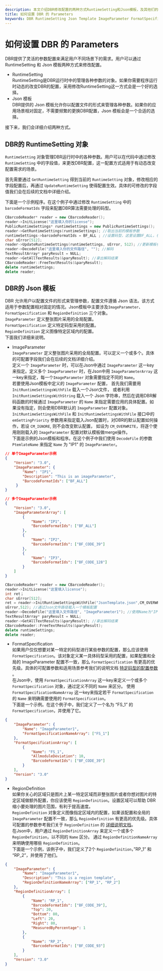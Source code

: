 ```yaml
---   
description: 本文介绍DBR修改配置的两种方式RuntimeSetting和Json模板，及其他们的语法规则
title: 如何设置 DBR 的 Parameters
keywords: DBR RuntimeSetting Json Template ImageParameter FormatSpecification
---
```

# 如何设置 DBR 的 Parameters
DBR提供了灵活的参数配置来满足用户不同场景下的需求。用户可以通过 RuntimeSetting 和 Json 模板两种方式来修改配置。
- RuntimeSetting   
RuntimeSetting是DBR运行时中的管理各种参数的对象。如果你需要程序运行时动态的改变DBR的配置，采用修改RuntimeSetting这一方式会是一个好的选择。
- Json 模板   
DBR提供的 Json 模板允许你以配置文件的形式来管理各种参数。如果你的应用场景相对固定，不需要频繁的更换DBR配置，Json 模板会是一个合适的选择。

接下来，我们会详细介绍两种方式。

## DBR的 RuntimeSetting 对象
`RuntimeSetting` 对象管理DBR运行时中的各种参数。用户可以在代码中通过修改 `RuntimeSetting` 中的字段值，来更改DBR配置，这一配置方式适用于有动态改变配置需求的场景。

首先需要通过 `GetRuntimeSetting` 得到当前的 `RuntimeSetting` 对象，修改相应的字段配置后，再通过 `UpdateRuntimeSetting` 使得配置生效。具体的可修改的字段值我们会在后续的文档中详细介绍。

下面是一个示例程序。在这个例子中通过修改 `RuntimeSetting` 中的 `barcodeFormatIds` 字段来配置DBR算法需要处理的码型。
```c++
CBarcodeReader* reader = new CBarcodeReader();   
reader->InitLicense("这里填入你的license");  
PublicRuntimeSettings* runtimeSettings = new PublicRuntimeSettings();   
reader->GetRuntimeSettings(runtimeSettings); //取出当前的模板参数  
runtimeSettings->barcodeFormatIds = BF_ALL ; //设置码型，这里设置BF_ALL，也就是所有barcodeFormatIds里的码型  
char sError[512];   
reader->UpdateRuntimeSettings(runtimeSettings, sError, 512); //更新模板参数  
reader->DecodeFile("这里填入你的文件路径", ""); //解码  
TextResultArray* paryResult = NULL;   
reader->GetAllTextResults(&paryResult); //拿出解码结果  
CBarcodeReader::FreeTextResults(&paryResult);   
delete runtimeSettings;   
delete reader;  
```
## DBR的 Json 模板
DBR 允许用户以配置文件的形式来管理参数，配置文件遵循 Json 语法。该方式适用于参数配置相对固定的情况。Json模板中主要涉及`ImageParameter`、 `FormatSpecification` 和 `RegionDefinition` 三个对象。   
`ImageParameter` 定义整张图片采用的全局配置。   
`FormatSpecification` 定义特定码型采用的配置。   
`RegionDefinition` 定义图像特定区域内的配置。   
下面我们详细来说明。
- ImageParameter   
`ImageParameter` 定义整张图片采用的全局配置。可以定义一个或多个。具体的可配置字段我们会在后续的文档详细介绍。   
定义一个 `ImageParameter` 时，可以在Json中通过  `ImageParameter` 这一key来指定。定义多个 `ImageParameter` 时，在Json中用 `ImageParameterArray` 这一key来指定，每一个`ImageParameter` 对象需要指定不同的 `Name`。   
若要使用Json模板中定义的 `ImageParameter` 配置， 首先我们需要用 `InitRuntimeSettingsWithFile` 载入一个Json文件，
或者利用 `InitRuntimeSettingsWithString` 载入一个 Json 字符串，然后在调用DBR解码函数的时候通过 `ImageParameter` 的 `Name` 来指定需要应用的具体配置。如果没有指定，则会使用DBR默认的 `ImageParameter` 配置对象。   
`InitRuntimeSettingsWithFile` 和 `InitRuntimeSettingsWithFile` 接口中的 `emSettingPriority` 参数用来指定载入Json配置时，对DBR的默认配置如何操作，若设 `CM_IGNORE`, 则不会改变默认配置， 如设为 `CM_OVERWRITE`，将逐个使用刚刚载入的 `ImageParameter` 配置对默认模板做merge操作。   
下面是示例的Json模板和程序。在这个例子中我们使用 `DecodeFile` 的参数  `PtemlateName` 来指定 `Name` 为 "IP1" 的 `ImageParameter`。   
```json
// 单个ImageParameter示例
{
    "Version": "3.0",
    "ImageParameter": {                   
        "Name": "IP1",
        "Description": "This is an imageParameter", 
        "BarcodeFormatIds": ["BF_ALL"]
     }
}

// 多个ImageParameter示例
{
    "Version": "3.0", 
    "ImageParameterArray": [                        
        {
            "Name": "IP1",              
            "BarcodeFormatIds": ["BF_ALL"]
        }, 
        {
            "Name": "IP2",                
            "BarcodeFormatIds": ["BF_CODE_39"]
        }, 
        {
            "Name": "IP3",                  
            "BarcodeFormatIds": ["BF_CODE_128"]
        }
    ]
}
```   
```c++
CBarcodeReader* reader = new CBarcodeReader();         
reader->InitLicense("这里填入license");        
int ret；  
char sError[512];         
ret = reader->InitRuntimeSettingsWithFile("JsonTemplate.json",CM_OVERWRITE,
sError,512); //通过Json文件路径载入一个模板配置  
reader->DecodeFile("这里填入文件路径", "ImageParameter1"); //使用Name为"IP1"的配置   
TextResultArray* paryResult = NULL;         
reader->GetAllTextResults(&paryResult); //拿出解码结果        
CBarcodeReader::FreeTextResults(&paryResult);         
delete runtimeSettings;         
delete reader;
```
- FormatSpecification   
如果用户仅仅想要对某一特定的码型进行某些参数的配置，那么应该使用 `FormatSpecification`。该对象定义某一具体码型采用的配置，如果配置和全局的
ImageParameter 配置不一致，那么 `FormatSpecification` 有更高的优先级。具体的可配置参数和适用场景参考我们的说明文档 [特定码型的配置参数]() 。   
在Json中，使用 `FormatSpecificationArray` 这一key来定义一个或多个
`FormatSpecification` 对象，通过定义不同的 `Name` 来区分。
使用 `FormatSpecificationNameArray` 这一key来指定若干 `FormatSpecification` 的 `Name` 来明确需要使用的 `FormatSpecification`。   
下面是一个示例。在这个例子中，我们定义了一个名为 “FS_1” 的 `FormatSpecification`，并使用了它。
```json
{
    "ImageParameter": {
        "Name": "ImageParameter1",
        "FormatSpecificationNameArray": ["FS_1"]
    }, 
    "FormatSpecificationArray": [
        {
            "Name": "FS_1",
            "AllmoduleDeviation": 10, 
            "BarcodeFormatIds": ["BF_CODE_39"]
        }
    ],
    "Version": "3.0"
}
```
- RegionDefinition  
如果你关心的区域只是图片上某一特定区域而非整张图片或者你想对图片的特定区域做额外配置，你应该使用 `RegionDefinition`。设置区域可以帮助 DBR 缩小要处理的图片范围，有利于提高速度。   
`RegionDefinition` 对象定义图像指定区域内的配置，如果该配置和全局的 `ImageParameter` 配置不一致，那么 `RegionDefinition` 有更高的优先级。具体可配置的参数参考我们关于 `RegionDefinition` 的 [详细说明文档]([1])。   
在Json中，用户通过 `RegionDefinitionArray` 来定义一个或多个 `RegionDefinition`，以不同的 `Name` 区分。
通过 `RegionDefinitionNameArray` 来明确使用哪些 `RegionDefinition`。   
下面是一个示例，该例子中，我们定义了2个 `RegionDefinition`，”RP_1” 和 “RP_2”，并使用了他们。
```json
{
    "ImageParameter": {
        "Name": "ImageParameter1",
        "Description": "This is a region template", 
        "RegionDefinitionNameArray": ["RP_1", "RP_2"]
    }, 
    "RegionDefinitionArray": [
        {
            "Name": "RP_1",  
            "BarcodeFormatIds": ["BF_CODE_39"], 
            "Top": 20, 
            "Bottom": 80, 
            "Left": 20, 
            "Right": 80, 
            "MeasuredByPercentage": 1
        }, 
        {
            "Name": "RP_2",
            "BarcodeFormatIds": ["BF_CODE_93"]
        }
    ], 
    "Version": "3.0"
}

```

[1]: parameters-of-algorithm-flow\manually-define-region-of-interest.md



